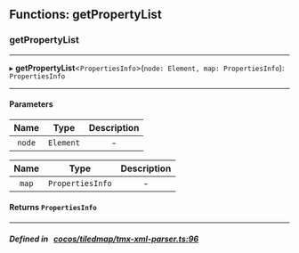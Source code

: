 ## Functions: getPropertyList

### getPropertyList


___
▸ **getPropertyList**<`PropertiesInfo`\>(`node: Element, map: PropertiesInfo`): `PropertiesInfo`
___


#### Parameters

| Name | Type | Description |
| :------: | :------: | :------: |
| `node` | `Element` | - |

| Name | Type | Description |
| :------: | :------: | :------: |
| `map` | `PropertiesInfo` | - |


#### Returns `PropertiesInfo` 
___


##### Defined in &nbsp;   [cocos/tiledmap/tmx-xml-parser.ts:96](https://github.com/cocos-creator/engine/blob/c7bf6b8a9/cocos/tiledmap/tmx-xml-parser.ts#L96)&nbsp;
